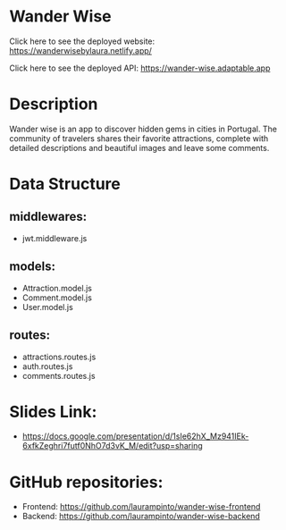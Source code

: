 # Wander Wise

Click here to see the deployed website: https://wanderwisebylaura.netlify.app/

Click here to see the deployed API: https://wander-wise.adaptable.app


# Description

Wander wise is an app to discover hidden gems in cities in Portugal.
The community of travelers shares their favorite attractions, complete with detailed descriptions and beautiful images and leave some comments.


# Data Structure

## middlewares:

- jwt.middleware.js 

## models:

- Attraction.model.js
- Comment.model.js
- User.model.js

## routes:

- attractions.routes.js
- auth.routes.js
- comments.routes.js


# Slides Link:

- https://docs.google.com/presentation/d/1sIe62hX_Mz941IEk-6xfkZeghri7futf0NhO7d3vK_M/edit?usp=sharing


# GitHub repositories:

- Frontend: https://github.com/laurampinto/wander-wise-frontend
- Backend: https://github.com/laurampinto/wander-wise-backend